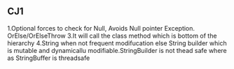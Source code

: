 ## CJ1

1.Optional forces to check for Null, Avoids Null pointer Exception. OrElse/OrElseThrow
3.It will call the class method which is bottom of the hierarchy
4.String when not frequent modifucation else String builder which is mutable and dynamicallu modifiable.StringBuilder is not thead safe where as StringBuffer is threadsafe
